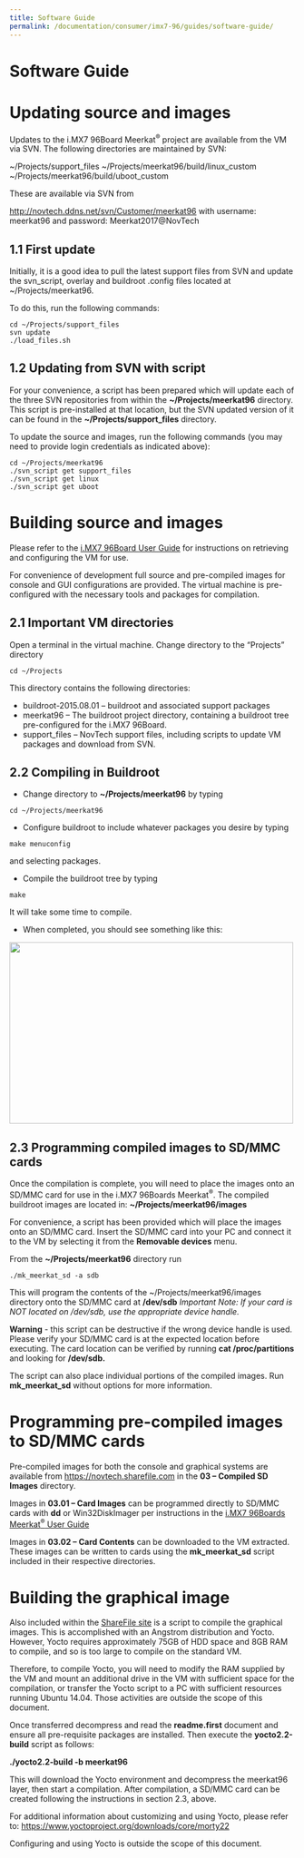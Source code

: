 ```yaml
---
title: Software Guide
permalink: /documentation/consumer/imx7-96/guides/software-guide/
---
```

# Software Guide

# Updating source and images

Updates to the i.MX7 96Board Meerkat<sup>®</sup> project are available from the VM via SVN.
The following directories are maintained by SVN:

~/Projects/support_files
~/Projects/meerkat96/build/linux_custom
~/Projects/meerkat96/build/uboot_custom

These are available via SVN from

http://novtech.ddns.net/svn/Customer/meerkat96
with username: meerkat96
and password: Meerkat2017@NovTech

## 1.1	First update

Initially, it is a good idea to pull the latest support files from SVN and update the svn_script, overlay and buildroot .config files located at ~/Projects/meerkat96.

To do this, run the following commands:
```
cd ~/Projects/support_files
svn update
./load_files.sh
```
## 1.2	Updating from SVN with script

For your convenience, a script has been prepared which will update each of the three SVN repositories from within the **~/Projects/meerkat96** directory. This script is pre-installed at that location, but the SVN updated version of it can be found in the **~/Projects/support_files** directory.

To update the source and images, run the following commands (you may need to provide login credentials as indicated above):
```
cd ~/Projects/meerkat96
./svn_script get support_files
./svn_script get linux
./svn_script get uboot
```

# Building source and images


Please refer to the [i.MX7 96Board User Guide](user-guide/) for instructions on retrieving and configuring the VM for use.

For convenience of development full source and pre-compiled images for console and GUI configurations are provided. The virtual machine is pre-configured with the necessary tools and packages for compilation.

## 2.1	Important VM directories

Open a terminal in the virtual machine.
Change directory to the “Projects” directory
```
cd ~/Projects
```

This directory contains the following directories:
 - buildroot-2015.08.01 – buildroot and associated support packages
 - meerkat96 – The buildroot project directory, containing a buildroot tree pre-configured for the i.MX7 96Board.
 - support_files – NovTech support files, including scripts to update VM packages and download from SVN.

## 2.2	Compiling in Buildroot

 - Change directory to **~/Projects/meerkat96** by typing
 ```
 cd ~/Projects/meerkat96
 ```

 - Configure buildroot to include whatever packages you desire by typing
 ```
 make menuconfig
 ```
  and selecting packages.

 - Compile the buildroot tree by typing
 ```
 make
 ```
  It will take some time to compile.

 - When completed, you should see something like this:

 <img src="../additional-docs/images/images-software/completed-compilation-buildroot.png" data-canonical-src="../additional-docs/images/images-software/completed-compilation-buildroot.png" width="500" height="320" />

## 2.3	Programming compiled images to SD/MMC cards

Once the compilation is complete, you will need to place the images onto an SD/MMC card for use in the i.MX7 96Boards Meerkat<sup>®</sup>. The compiled buildroot images are located in: **~/Projects/meerkat96/images**

For convenience, a script has been provided which will place the images onto an SD/MMC card.
Insert the SD/MMC card into your PC and connect it to the VM by selecting it from the **Removable devices** menu.

From the **~/Projects/meerkat96** directory run
```
./mk_meerkat_sd -a sdb
```

This will program the contents of the ~/Projects/meerkat96/images directory onto the SD/MMC card at **/dev/sdb**
*Important Note: If your card is NOT located on /dev/sdb, use the appropriate device handle.*

**Warning** - this script can be destructive if the wrong device handle is used. Please verify your SD/MMC card is at the expected location before executing. The card location can be verified by running **cat /proc/partitions** and looking for **/dev/sdb.**

The script can also place individual portions of the compiled images. Run **mk_meerkat_sd** without options for more information.

#	Programming pre-compiled images to SD/MMC cards

Pre-compiled images for both the console and graphical systems are available from https://novtech.sharefile.com in the **03 – Compiled SD Images** directory.

Images in **03.01 – Card Images** can be programmed directly to SD/MMC cards with **dd** or Win32DiskImager per instructions in the [i.MX7 96Boards Meerkat<sup>®</sup> User Guide](user-guide/)

Images in **03.02 – Card Contents** can be downloaded to the VM extracted. These images can be written to cards using the **mk_meerkat_sd** script included in their respective directories.

#	Building the graphical image

Also included within the [ShareFile site](https://novtech.sharefile.com) is a script to compile the graphical images. This is accomplished with an Angstrom distribution and Yocto.  However, Yocto requires approximately 75GB of HDD space and 8GB RAM to compile, and so is too large to compile on the standard VM.

Therefore, to compile Yocto, you will need to modify the RAM supplied by the VM and mount an additional drive in the VM with sufficient space for the compilation, or transfer the Yocto script to a PC with sufficient resources running Ubuntu 14.04. Those activities are outside the scope of this document.

Once transferred decompress and read the **readme.first** document and ensure all pre-requisite packages are installed. Then execute the **yocto2.2-build** script as follows:

**./yocto2.2-build -b meerkat96**

This will download the Yocto environment and decompress the meerkat96 layer, then start a compilation. After compilation, a SD/MMC card can be created following the instructions in section 2.3, above.

For additional information about customizing and using Yocto, please refer to: https://www.yoctoproject.org/downloads/core/morty22

Configuring and using Yocto is outside the scope of this document.
